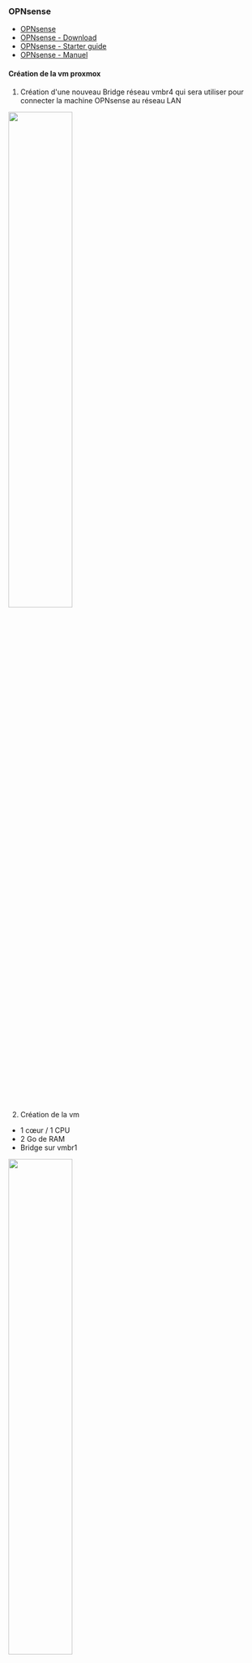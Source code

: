 ### OPNsense

- [OPNsense](https://opnsense.org/)
- [OPNsense - Download](https://opnsense.org/download/)
- [OPNsense - Starter guide](https://opnsense.org/users/get-started/)
- [OPNsense - Manuel](https://docs.opnsense.org/manual/hardware.html)

#### Création de la vm proxmox

1. Création d'une nouveau Bridge réseau vmbr4 qui sera utiliser pour connecter la machine OPNsense au réseau LAN

<img src="./images/vmbr-01-1.png" width=50%>

2. Création de la vm
	
  * 1 cœur / 1 CPU
  * 2 Go de RAM
  * Bridge sur vmbr1

<img src="./images/vmbr-01-2.png" width=50%>

3. Ajout d'une carte réseau, la vmbr4

<img src="./images/vmbr-01-3.png" width=50%>

#### Installation

<img src="./images/install-00-0.png" width=50%>

<img src="./images/install-00-1.png" width=50%>

Pour la première connexion et l'installation

  * Login : installer
  * mot de passe : opnsense

> [!WARNING]
> le clavier est en QWERTY pour le moment

<img src="./images/install-00-2.png" width=50%>

Choix du type d'action à effectuer. 
Sélection de l'installation en utilisant UFS

<img src="./images/install-00-3.png">

<img src="./images/install-00-4.png">

Sélection et préparation du disque.

<img src="./images/install-00-5.png">

<img src="./images/install-00-6.png">

<img src="./images/install-00-7.png">

<img src="./images/install-00-8.png">

Définition du mot de passe root

<img src="./images/install-00-9.png">

<img src="./images/install-00-10.png">

Reboot pour finaliser l'installation.

<img src="./images/install-00-11.png">

#### Configuration du réseau

OPNsense est maintenant installé mais pas encore connecté.

1. Assignation des interfaces réseau

<img src="./images/install-01-1.png" width=50%>

On récupère les adresses MAC pour assigner les cartes sur le LAN et le WAN

<img src="./images/install-01-2.2.png" width=50%>

<img src="./images/install-01-2.png" width=50%>

  * vmbr1 -> WAN -> em0
  * vmbr4 -> LAN -> em1

<img src="./images/install-01-3.png" width=50%>

2. Configuration des interfaces

<img src="./images/install-02-1.png" width=50%>

  * WAN
	- Static
	- 192.168.42.111/24
	- passerelle : 192.168.42.1 (vmbr1)
		
<img src="./images/install-02-2.png" width=50%>

  * LAN
	- static
	- 10.0.0.1/16
	- pas de passerelle
	- activation du DHCP
	- plage de DHCP : 10.0.0.100 - 10.0.0.150

<img src="./images/install-02-3.png" width=50%>

<img src="./images/install-02-4.png" width=50%>

<img src="./images/install-03-1.png" width=50%>

OPNsense est maintenant installer, on peut s'y connecter via le navigateur d'une machine sur le réseau.

<img src="./images/OPNsense-webUI.png" width=50%>








